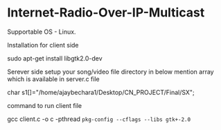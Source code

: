 # Internet-Radio-Over-IP-Multicast

Supportable OS  - Linux.

Installation for client side

sudo apt-get install libgtk2.0-dev


Serever side setup your song/video file directory in below mention array which is available in server.c file

char s1[]="/home/ajaybechara1/Desktop/CN_PROJECT/Final/SX";

command to run client file

gcc client.c -o c -pthread `pkg-config --cflags --libs gtk+-2.0`
